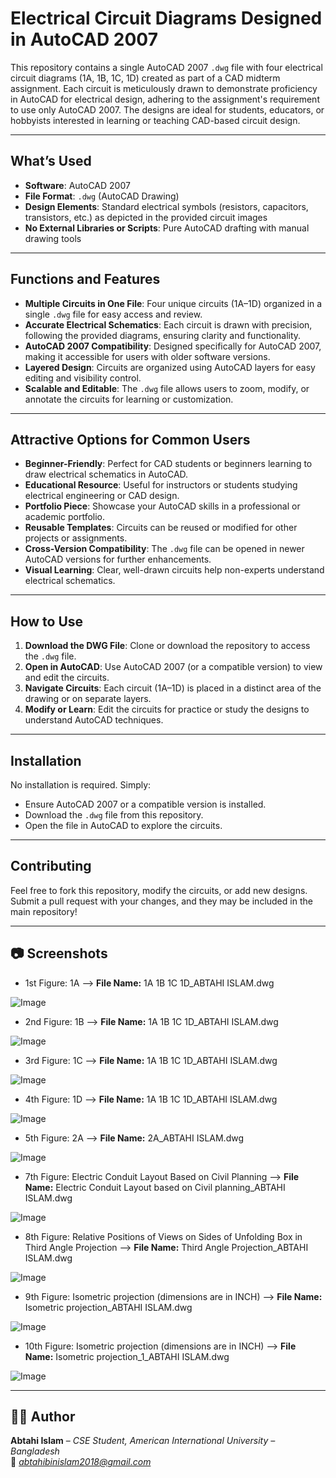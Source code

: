 # Electrical Circuit Diagrams Designed in AutoCAD 2007

This repository contains a single AutoCAD 2007 `.dwg` file with four electrical circuit diagrams (1A, 1B, 1C, 1D) created as part of a CAD midterm assignment. Each circuit is meticulously drawn to demonstrate proficiency in AutoCAD for electrical design, adhering to the assignment's requirement to use only AutoCAD 2007. The designs are ideal for students, educators, or hobbyists interested in learning or teaching CAD-based circuit design.

---

## What’s Used

- **Software**: AutoCAD 2007
- **File Format**: `.dwg` (AutoCAD Drawing)
- **Design Elements**: Standard electrical symbols (resistors, capacitors, transistors, etc.) as depicted in the provided circuit images
- **No External Libraries or Scripts**: Pure AutoCAD drafting with manual drawing tools

---

## Functions and Features
- **Multiple Circuits in One File**: Four unique circuits (1A–1D) organized in a single `.dwg` file for easy access and review.
- **Accurate Electrical Schematics**: Each circuit is drawn with precision, following the provided diagrams, ensuring clarity and functionality.
- **AutoCAD 2007 Compatibility**: Designed specifically for AutoCAD 2007, making it accessible for users with older software versions.
- **Layered Design**: Circuits are organized using AutoCAD layers for easy editing and visibility control.
- **Scalable and Editable**: The `.dwg` file allows users to zoom, modify, or annotate the circuits for learning or customization.

---

## Attractive Options for Common Users
- **Beginner-Friendly**: Perfect for CAD students or beginners learning to draw electrical schematics in AutoCAD.
- **Educational Resource**: Useful for instructors or students studying electrical engineering or CAD design.
- **Portfolio Piece**: Showcase your AutoCAD skills in a professional or academic portfolio.
- **Reusable Templates**: Circuits can be reused or modified for other projects or assignments.
- **Cross-Version Compatibility**: The `.dwg` file can be opened in newer AutoCAD versions for further enhancements.
- **Visual Learning**: Clear, well-drawn circuits help non-experts understand electrical schematics.

---

## How to Use
1. **Download the DWG File**: Clone or download the repository to access the `.dwg` file.
2. **Open in AutoCAD**: Use AutoCAD 2007 (or a compatible version) to view and edit the circuits.
3. **Navigate Circuits**: Each circuit (1A–1D) is placed in a distinct area of the drawing or on separate layers.
4. **Modify or Learn**: Edit the circuits for practice or study the designs to understand AutoCAD techniques.

---

## Installation
No installation is required. Simply:
- Ensure AutoCAD 2007 or a compatible version is installed.
- Download the `.dwg` file from this repository.
- Open the file in AutoCAD to explore the circuits.

---

## Contributing
Feel free to fork this repository, modify the circuits, or add new designs. Submit a pull request with your changes, and they may be included in the main repository!

---

## 📷 **Screenshots**
- 1st Figure: 1A  -->  **File Name:** 1A 1B 1C 1D_ABTAHI ISLAM.dwg

![Image](https://github.com/user-attachments/assets/501d2cea-74b5-40b5-818c-14f02392b11f)

- 2nd Figure: 1B  -->  **File Name:** 1A 1B 1C 1D_ABTAHI ISLAM.dwg

![Image](https://github.com/user-attachments/assets/4ac947fb-d90f-48bd-b5cb-ebdb32f8f238)

- 3rd Figure: 1C  -->  **File Name:** 1A 1B 1C 1D_ABTAHI ISLAM.dwg

![Image](https://github.com/user-attachments/assets/af72c3fd-55aa-473d-96a6-3f7221ad1a42)

- 4th Figure: 1D  -->  **File Name:** 1A 1B 1C 1D_ABTAHI ISLAM.dwg

![Image](https://github.com/user-attachments/assets/d006e9cf-89db-4e7b-bc0b-8e6b12746e1e)

- 5th Figure: 2A  -->  **File Name:** 2A_ABTAHI ISLAM.dwg

![Image](https://github.com/user-attachments/assets/c735dc67-1db8-4746-9bd0-a7b8df95dace)

- 7th Figure: Electric Conduit Layout Based on Civil Planning  -->  **File Name:** Electric Conduit Layout based on Civil planning_ABTAHI ISLAM.dwg

![Image](https://github.com/user-attachments/assets/baf4d223-da04-4c5d-918b-b45b36ee9e0a)

- 8th Figure: Relative Positions of Views on Sides of Unfolding Box in Third Angle Projection  -->  **File Name:** Third Angle Projection_ABTAHI ISLAM.dwg

![Image](https://github.com/user-attachments/assets/ad7156bc-a216-4537-91fd-ddeb1d3a642d)

- 9th Figure: Isometric projection (dimensions are in INCH)  -->  **File Name:** Isometric projection_ABTAHI ISLAM.dwg

![Image](https://github.com/user-attachments/assets/b5211262-2909-4c34-8273-7a61c98b0735)

- 10th Figure: Isometric projection (dimensions are in INCH)  -->  **File Name:** Isometric projection_1_ABTAHI ISLAM.dwg

![Image](https://github.com/user-attachments/assets/7925c2ef-62b9-4696-97fe-5db3a0d811ac)




---

## 👨‍💻 Author
**Abtahi Islam** – *CSE Student, American International University – Bangladesh*  
📧 *abtahibinislam2018@gmail.com*
